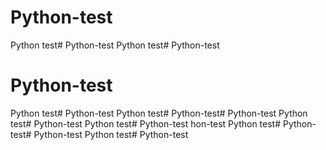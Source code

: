 # Python-test
Python test# Python-test
Python test# Python-test
# Python-test
Python test# Python-test
Python test# Python-test# Python-test
Python test# Python-test
Python test# Python-test
hon-test
Python test# Python-test# Python-test
Python test# Python-test
